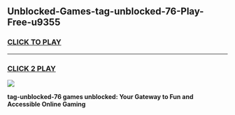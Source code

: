 
## Unblocked-Games-tag-unblocked-76-Play-Free-u9355
<h3>
<a href="https://premium76.site?title=tag-unblocked-76&ref=23A">CLICK TO PLAY</a></h3>
<hr>

<h3>
<a href="https://premium76.site?title=tag-unblocked-76&ref=23A">CLICK 2 PLAY</a>
  
</h3>

<a href="https://premium76.site?title=tag-unblocked-76&ref=23A"><img src="https://clearcache.store/games.png"></a>


**tag-unblocked-76 games unblocked: Your Gateway to Fun and Accessible Online Gaming**
